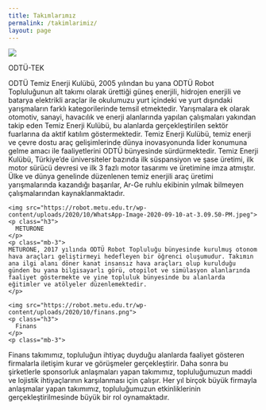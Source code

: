 ```yaml
---
title: Takımlarımız
permalink: /takimlarimiz/
layout: page
---
```


<div class="row">
  <div class="col-12 col-md-6 text-center">
    <img src="https://robot.metu.edu.tr/wp-content/uploads/2020/10/WhatsApp-Image-2020-09-10-at-2.26.53-PM.jpeg">
    <p class="h3">
      ODTÜ-TEK
    </p>
    <p class="mb-3">
      ODTÜ Temiz Enerji Kulübü, 2005 yılından bu yana ODTÜ Robot Topluluğunun alt takımı olarak ürettiği güneş enerjili, hidrojen enerjili ve batarya elektrikli araçlar ile okulumuzu yurt içindeki ve yurt dışındaki yarışmaların farklı kategorilerinde temsil etmektedir. Yarışmalara ek olarak otomotiv, sanayi, havacılık ve enerji alanlarında yapılan çalışmaları yakından takip eden Temiz Enerji Kulübü, bu alanlarda gerçekleştirilen sektör fuarlarına da aktif katılım göstermektedir. Temiz Enerji Kulübü, temiz enerji ve çevre dostu araç gelişimlerinde dünya inovasyonunda lider konumuna gelme amacı ile faaliyetlerini ODTÜ bünyesinde sürdürmektedir. Temiz Enerji Kulübü, Türkiye’de üniversiteler bazında ilk süspansiyon ve şase üretimi, ilk motor sürücü devresi ve ilk 3 fazlı motor tasarımı ve üretimine imza atmıştır. Ülke ve dünya genelinde düzenlenen temiz enerjili araç üretimi yarışmalarında kazandığı başarılar, Ar-Ge ruhlu ekibinin yılmak bilmeyen çalışmalarından kaynaklanmaktadır.
    </p>
    
    <img src="https://robot.metu.edu.tr/wp-content/uploads/2020/10/WhatsApp-Image-2020-09-10-at-3.09.50-PM.jpeg">
    <p class="h3">
      METURONE
    </p>
    <p class="mb-3">
    METURONE, 2017 yılında ODTÜ Robot Topluluğu bünyesinde kurulmuş otonom hava araçları geliştirmeyi hedefleyen bir öğrenci oluşumudur. Takımın ana ilgi alanı döner kanat insansız hava araçları olup kurulduğu günden bu yana bilgisayarlı görü, otopilot ve simülasyon alanlarında faaliyet göstermekte ve yine topluluk bünyesinde bu alanlarda eğitimler ve atölyeler düzenlemektedir.     
    </p>
    
    <img src="https://robot.metu.edu.tr/wp-content/uploads/2020/10/finans.png">
    <p class="h3">
      Finans
    </p>
    <p class="mb-3">
   Finans takımımız, topluluğun ihtiyaç duyduğu alanlarda faaliyet gösteren firmalarla iletişim kurar ve görüşmeler gerçekleştirir. Daha sonra bu şirketlerle sponsorluk anlaşmaları yapan takımımız, topluluğumuzun maddi ve lojistik ihtiyaçlarının karşılanması için çalışır. Her yıl birçok büyük firmayla anlaşmalar yapan takımımız, topluluğumuzun etkinliklerinin gerçekleştirilmesinde büyük bir rol oynamaktadır.    </p>
    
  </div>
  <div class="col-12 col-md-6 text-center">
  
  </div>
</div>
